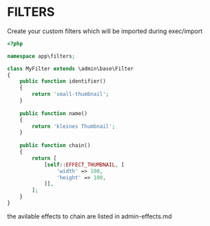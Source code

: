 FILTERS
=======

Create your custom filters which will be imported during exec/import

```php
<?php

namespace app\filters;

class MyFilter extends \admin\base\Filter
{    
    public function identifier()
    {
        return 'small-thumbnail';
    }
    
    public function name()
    {
        return 'kleines Thumbnail';
    }
    
    public function chain()
    {
        return [
            [self::EFFECT_THUMBNAIL, [
                'width' => 100,
                'height' => 100,
            ]],
        ];
    }
}
```

the avilable effects to chain are listed in admin-effects.md